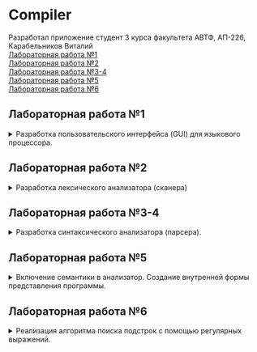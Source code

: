 # Compiler
Разработал приложение студент 3 курса факультета АВТФ, АП-226,  
Карабельников Виталий  
[Лабораторная работа №1](#лабораторная-работа-1)  
[Лабораторная работа №2](#лабораторная-работа-2)  
[Лабораторная работа №3-4](#лабораторная-работа-3-4)  
[Лабораторная работа №5](#лабораторная-работа-5)  
[Лабораторная работа №6](#лабораторная-работа-6)
 
## Лабораторная работа №1
<details>
  <summary>
    Разработка пользовательского интерфейса (GUI) для языкового процессора.  
  </summary>
  
  Данная лабораторная работа является практической частью курсовой работы по дисциплине "Теория формальных языков и компиляторов"  
Цель работы: Разработать приложение – текстовый редактор.   

Данное приложение успешно разработано и соответствует всем заявленным требованиям и дополнительным задачам.

Выполнены представленные ниже требования:  
•  Графический интерфейс пользователя (GUI)  
•  Приложение запускается и корректно работает на компьютере без установленной среды разработки (IDE).  
•  Заголовок окна  
•  Дизайн интерфейса соответствии с заданным примером  
•  Функциональность меню и панели инструментов  
•  Реакция на изменение размера окна  
•  Изменение соотношения размеров областей  
•  Полосы прокрутки  
•  При открытии нового файла или выходе из программы приложение предлагает сохранить изменения в файле, если пользователь редактировал текст.  

Реализация дополнительных заданий:

•  Изменение размеров текста  
•  Окно редактирования реализовано в виде интерфейса с вкладками, позволяя пользователю одновременно работать с несколькими текстовыми файлами.  
•  Интернационализация  
•  Нумерация строк  
•  Открытие файла перетаскиванием  
•  Строка состояния  
•  Подсветка синтаксиса  
•  Интерфейс с вкладками (окно вывода результатов)  
•  Отображение ошибок в виде таблицы  
•  Горячие клавиши  
</details>

## Лабораторная работа №2
<details>
  <summary>
  Разработка лексического анализатора (сканера)
  </summary>
  
  Цель работы: Изучить назначение лексического анализатора. Спроектировать алгоритм и выполнить программную реализацию сканера.  
  В соответствии с вариантом задания необходимо:
  
  •  Спроектировать диаграмму состояний сканера.  
  •  Разработать лексический анализатор, позволяющий выделить в тексте лексемы, иные символы считать недопустимыми.  
  •  Встроить сканер в ранее разработанный интерфейс текстового редактора. Учесть, что текст для разбора может состоять из множества строк.  

  Вариант 43 - _Объявление перечисления на языке C++_  
  Примеры допустимых строк:  
  ```
  enum class Weekday {Monday, Tuesday, Wednesday, Thursday, Friday, Saturday, Sunday};
  enum class Operation {Add, Subtract, Multiply};
  ```
  ## Диаграмма состояний сканера  
  ![Диаграмма состояний сканера](https://github.com/user-attachments/assets/04a7a056-0ccd-4bed-91c4-7bda52cc23f6)

  ## Тестовые примеры  
  ![image](https://github.com/user-attachments/assets/4d6b7506-529a-44f2-981e-b582913ec333)  
  ![image](https://github.com/user-attachments/assets/f9fab2ba-0172-457a-814e-4f2fae61a569)
  ![image](https://github.com/user-attachments/assets/935c3ed2-aed3-4afb-94b9-2f5fe0d34034)

</details>
 
## Лабораторная работа №3-4
<details>
  <summary>
    Разработка синтаксического анализатора (парсера).
  </summary>

  Вариант 43 - _Объявление перечисления на языке C++_  
  Примеры допустимых строк:  
  ```
  enum class Weekday {Monday, Tuesday, Wednesday, Thursday, Friday, Saturday, Sunday};
  enum class Operation {Add, Subtract, Multiply};
  enum class FirstDay {Monday};
  ```  
  Разработанная грамматика:
  1.	‹Start› → ‘enum’‹Space1›
2.	‹Space1› → ‘ ’‹Class›
3.	‹Class› → ‘class’‹Space2›
4.	‹Space2› → ‘ ’‹Id›
5.	‹Id› → ‹Letter›‹IdRem›
6.	‹IdRem› → ‹Symbols›‹IdRem›
7.	‹IdRem› → ‘{’‹IdArg›
8.	‹IdArg› → ‹Letter›‹IdArgRem›
9.	‹IdArgRem› → ‹Symbols›‹IdArgRem›
10.	‹IdArgRem› → ‘,’‹IdArg›
11.	‹IdArgRem› → ‘}’‹End›
12.	‹End› → ‘;’  
•	‹Letter› → “a” | “b” | “c” | ... | “z” | “A” | “B” | “C” | ... | “Z”  
•	‹Symbols› → “a” | “b” | “c” | ... | “z” | “A” | “B” | “C” | ... | “Z”| “0” | “1” | “2” | “3” | “4” | “5” | “6” | “7” | “8” | “9” | “_”   
Следуя введенному формальному определению грамматики, представим G[‹Start›] ее составляющими:  
•	Z = ‹Start›;  
•	VT = {a, b, c, ..., z, A, B, C, ..., Z,{, },;,_, 0, 1, 2, ..., 9, enum, class};  
•	VN = {‹Start›, ‹Space1›, ‹Class›, ‹Space2›, ‹Id›, ‹IdRem›, ‹IdArg›, ‹IdArgRem›, ‹Letter›, ‹Symbols›, ‹End›}.

Классификация грамматики:  
Согласно классификации Хомского, грамматика G[‹Start›] является автоматной.  
Все правила относятся к классу праворекурсивных продукций (A → aB | a | ε), следовательно, грамматика является полностью автоматной.  
## Граф конечного автомата
![image](https://github.com/user-attachments/assets/1d109f4d-2332-4835-9a10-293b04fa27cb)

## Тестовые примеры
Пример с корректной структурой:
![1](https://github.com/user-attachments/assets/8374f94d-0dbd-407a-80be-4fcab19dc0e5)
Примеры с ошибками:
![2](https://github.com/user-attachments/assets/5504d25c-74ce-4b9a-8bb0-89a4ba7bb021)
![3](https://github.com/user-attachments/assets/e885c482-e82a-48bd-86d3-b2150951d32e)

</details>

## Лабораторная работа №5
<details>
  <summary>
    Включение семантики в анализатор. Создание внутренней формы представления программы.
  </summary>
Цель работы: Дополнить анализатор, разработанный в рамках лабораторных работ, этапом формирования внутренней формы представления программы.
 
2 вариант. В качестве внутренней формы представления программы выберем тетрады.  
Тетрада имеет четыре поля: op, arg1, arg2 и result.  
Задание:  
Реализовать в текстовом редакторе поиск лексических и синтаксических ошибок для грамматики G[<E>]. Реализовать данную КС-граммматику методом рекурсивного спуска:  
1. E → TA 
2. A → ε | + TA | - TA 
3. T → ОВ 
4. В → ε | *ОВ | /ОВ 
5. О → id | (E) 
6. id → letter {letter}
  
Реализовать алгоритм записи выражений в форме тетрад.  
Примеры допустимых строк:  
  ```
  x = y + z
  result = a * b - c / d
  value = (x + y) * (a - b)
  ```

## Тестовые примеры
![51](https://github.com/user-attachments/assets/65af3bb4-7d7f-4d39-987d-9182a16b602b)
![52](https://github.com/user-attachments/assets/ebb191ab-232f-4d7f-b9dd-1f018fb46950)
![53](https://github.com/user-attachments/assets/ce4eceec-e667-4271-8214-cb049d19bc1e)

</details>

## Лабораторная работа №6
<details>
  <summary>
    Реализация алгоритма поиска подстрок с помощью регулярных выражений.
  </summary>
 
### 1. Построить РВ, описывающее российские почтовые индексы.
Регулярное выражение:  
```
\d{3}\s?\d{3}
```
### 2. Построить РВ, описывающее ФИО человека на русском языке (фамилия полностью и инициалы имени и отчества).
Регулярное выражение:  
```
[А-ЯЁ][а-яё]+\s[А-ЯЁ]\s*\.\s*[А-ЯЁ]\s*\.
```
### 3. Построить РВ, описывающее URL-ссылку на веб-страницу на латинице (с различными протоколами HTTP, HTTPS, FTP).
Регулярное выражение:  
```
(https?|ftp):\/\/[a-z0-9\-]+(\.[a-z0-9\-]+)*(:[0-9]+)?(\/[^\s]*)?
```
 
## Тестовые примеры
![61](https://github.com/user-attachments/assets/ed3a3257-da09-4d49-a93a-575d1083263c)
![62](https://github.com/user-attachments/assets/a667a079-44ae-4949-b447-fcb7993ed81b)
![63](https://github.com/user-attachments/assets/78d190a4-c0fd-47e1-80cd-1c1370dabf4f)
![64](https://github.com/user-attachments/assets/4c00a6d8-4956-4b5a-9f0a-21b11c58be09)

## Дополнительное задание  
Для задачи из 3 блока необходимо реализовать алгоритм поиска подстрок в тексте, перейдя к графу автомата.  
Граф автомата:  
![image](https://github.com/user-attachments/assets/bc1f3959-a167-4bda-8a89-c2e00686a275)

</details>
